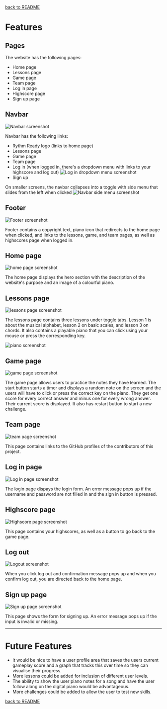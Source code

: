 [back to README](./README.md)
# Features

## Pages

The website has the following pages:
- Home page
- Lessons page
- Game page
- Team page
- Log in page
- Highscore page
- Sign up page

## Navbar
![Navbar screenshot](./readme-images/navbar.png)

Navbar has the following links:
- Rythm Ready logo (links to home page)
- Lessons page
- Game page
- Team page
- Log in (when logged in, there's a dropdown menu with links to your highscore and log out)
![Log in dropdown menu screenshot](./readme-images/login-dropdown-menu.png)
- Sign up

On smaller screens, the navbar collapses into a toggle with side menu that slides from the left when clicked
![Navbar side menu screenshot](./readme-images/navbar-side-menu.png)

## Footer
![Footer screenshot](./readme-images/footer.png)

Footer contains a copyright text, piano icon that redirects to the home page when clicked, and links to the lessons, game, and team pages, as well as highscores page when logged in.

## Home page
![home page screenshot](./readme-images/homepage-screenshot.png)

The home page displays the hero section with the description of the website's purpose and an image of a colourful piano.

## Lessons page
![lessons page screenshot](./readme-images/lessons-page.png)

The lessons page contains three lessons under toggle tabs. Lesson 1 is about the musical alphabet, lesson 2 on basic scales, and lesson 3 on chords. It also contains a playable piano that you can click using your mouse or press the corresponding key.

![piano screenshot](./readme-images/piano-screenshot.png)

## Game page
![game page screenshot](./readme-images/game-screenshot.png)

The game page allows users to practice the notes they have learned. The start button starts a timer and displays a random note on the screen and the users will have to click or press the correct key on the piano. They get one score for every correct answer and minus one for every wrong answer. Their current score is displayed. It also has restart button to start a new challenge.

## Team page
![team page screenshot](./readme-images/team-screenshot.png)

This page contains links to the GitHub profiles of the contributors of this project.

## Log in page
![Log in page screenshot](./readme-images/login-screenshot.png)

The login page dispays the login form. An error message pops up if the username and password are not filled in and the sign in button is pressed. 

## Highscore page
![Highscore page screenshot](./readme-images/highscore-screenshot.png)

This page contains your highscores, as well as a button to go back to the game page.

## Log out
![Logout screenshot](./readme-images/logout-screenshot.png)

When you click log out and confirmation message pops up and when you confirm log out, you are directed back to the home page.

## Sign up page
![Sign up page screenshot](./readme-images/signup-screenshot.png)

This page shows the form for signing up. An error message pops up if the input is invalid or missing.

---

# Future Features 

* It would be nice to have a user profile area that saves the users current gameplay score  and a graph that tracks this over time so they can visualise their progress. 
* More lessons could be added for inclusion of different user levels. 
* The ability to show the user piano notes for a song and have the user follow along on the digital piano would be advantageous. 
* More challenges could be added to allow the user to test new skills.

[back to README](./README.md)
